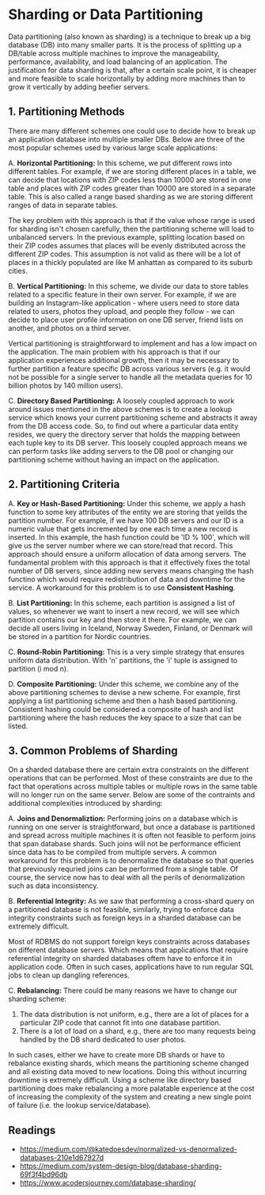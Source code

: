 # Sharding or Data Partitioning

Data partitioning (also known as sharding) is a technique to break up a big database (DB) into many smaller parts. It is the process of splitting up a DB/table across multiple machines to improve the manageability, performance, availability, and load balancing of an application. The justification for data sharding is that, after a certain scale point, it is cheaper and more feasible to scale horizontally by adding more machines than to grow it vertically by adding beefier servers.

## 1. Partitioning Methods
There are many different schemes one could use to decide how to break up an application database into multiple smaller DBs. Below are three of the most popular schemes used by various large scale applications:

A. **Horizontal Partitioning:** In this scheme, we put different rows into different tables. For example, if we are storing different places in a table, we can decide that locations with ZIP codes less than 10000 are stored in one table and places with ZIP codes greater than 10000 are stored in a separate table. This is also called a range based sharding as we are storing different ranges of data in separate tables.

The key problem with this approach is that if the value whose range is used for sharding isn't chosen carefully, then the partitioning scheme will load to unbalanced servers. In the previous example, splitting location based on their ZIP codes assumes that places will be evenly distributed across the different ZIP codes. This assumption is not valid as there will be a lot of places in a thickly populated are like M anhattan as compared to its suburb cities.

B. **Vertical Partitioning:** In this scheme, we divide our data to store tables related to a specific feature in their own server. For example, if we are building an Instagram-like application - where users need to store data related to users, photos they upload, and people they follow - we can decide to place user profile information on one DB server, friend lists on another, and photos on a third server.

Vertical partitioning is straightforward to implement and has a low impact on the application. The main problem with his approach is that if our application experiences additional growth, then it may be necessary to further partition a feature specific DB across various servers (e.g. it would not be possible for a single server to handle all the metadata queries for 10 billion photos by 140 million users).

C. **Directory Based Partitioning:** A loosely coupled approach to work around issues mentioned in the above schemes is to create a lookup service which knows your current partitioning scheme and abstracts it away from the DB access code. So, to find out where a particular data entity resides, we query the directory server that holds the mapping between each tuple key to its DB server. This loosely coupled approach means we can perform tasks like adding servers to the DB pool or changing our partitioning scheme without having an impact on the application.

## 2. Partitioning Criteria
A. **Key or Hash-Based Partitioning:** Under this scheme, we apply a hash function to some key attributes of the entity we are storing that yeilds the partition number. For example, if we have 100 DB servers and our ID is a numeric value that gets incremented by one each time a new record is inserted. In this example, the hash function could be 'ID % 100', which will give us the server number where we can store/read that record. This approach should ensure a uniform allocation of data among servers. The fundamental problem with this approach is that it effectively fixes the total number of DB servers, since adding new servers means changing the hash functino which would require redistribution of data and downtime for the service. A workaround for this problem is to use **Consistent Hashing**.

B. **List Partitioning:** In this scheme, each partition is assigned a list of values, so whenever we want to insert a new record, we will see which partition contains our key and then store it there. For example, we can decide all users living in Iceland, Norway Sweden, Finland, or Denmark will be stored in a partition for Nordic countries.

C. **Round-Robin Partitioning:** This is a very simple strategy that ensures uniform data distribution. With 'n' partitions, the 'i' tuple is assigned to partition (i mod n).

D. **Composite Partitioning:** Under this scheme, we combine any of the above partitioning schemes to devise a new scheme. For example, first applying a list partitioning scheme and then a hash based partitioning. Consistent hashing could be considered a composite of hash and list partitioning where the hash reduces the key space to a size that can be listed.

## 3. Common Problems of Sharding
On a sharded database there are certain extra constraints on the different operations that can be performed. Most of these constraints are due to the fact that operations across multiple tables or multiple rows in the same table will no longer run on the same server. Below are some of the contraints and additional complexities introduced by sharding:

A. **Joins and Denormaliztion:** Performing joins on a database which is running on one server is straightforward, but once a database is partitioned and spread across multiple machines it is often not feasible to perform joins that span database shards. Such joins will not be performance efficient since data has to be compiled from multiple servers. A common workaround for this problem is to denormalize the database so that queries that previously requried joins can be performed from a single table. Of course, the service now has to deal with all the perils of denormalization such as data inconsistency.

B. **Referential Integrity:**
As we saw that performing a cross-shard query on a partitioned database is not feasible, similarly, trying to enforce data integrity constraints such as foreign keys in a sharded database can be extremely difficult.

Most of RDBMS do not support foreign keys constraints across databases on different database servers. Which means that applications that require referential integrity on sharded databases oftem have to enforce it in application code. Often in such cases, applications have to run regular SQL jobs to clean up dangling references.

C. **Rebalancing:** There could be many reasons we have to change our sharding scheme:
  1. The data distribution is not uniform, e.g., there are a lot of places for a particular ZIP code that cannot fit into one database partition.
  2. There is a lot of load on a shard, e.g., there are too many requests being handled by the DB shard dedicated to user photos.

In such cases, either we have to create more DB shards or have to rebalance existing shards, which means the partitioning scheme changed and all existing data moved to new locations. Doing this without incurring downtime is extremely difficult. Using a scheme like directory based partitioning does make rebalancing a more palatable experience at the cost of increasing the complexity of the system and creating a new single point of failure (i.e. the lookup service/database).

## Readings
- https://medium.com/@katedoesdev/normalized-vs-denormalized-databases-210e1d67927d
- https://medium.com/system-design-blog/database-sharding-69f3f4bd96db
- https://www.acodersjourney.com/database-sharding/
